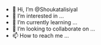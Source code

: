 - 👋 Hi, I’m @Shoukatalisiyal
- 👀 I’m interested in ...
- 🌱 I’m currently learning ...
- 💞️ I’m looking to collaborate on ...
- 📫 How to reach me ...

<!---
Shoukatalisiyal/Shoukatalisiyal is a ✨ special ✨ repository because its `README.md` (this file) appears on your GitHub profile.
You can click the Preview link to take a look at your changes.
--->
